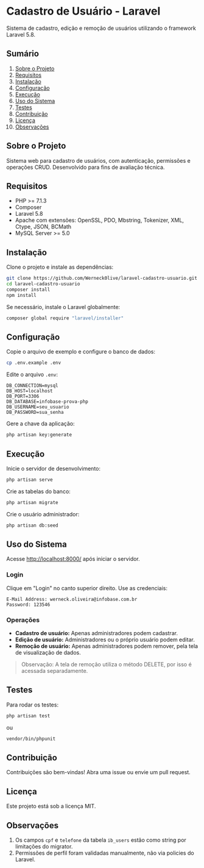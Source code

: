 

# Cadastro de Usuário - Laravel

Sistema de cadastro, edição e remoção de usuários utilizando o framework Laravel 5.8.

## Sumário
1. [Sobre o Projeto](#sobre-o-projeto)
2. [Requisitos](#requisitos)
3. [Instalação](#instalação)
4. [Configuração](#configuração)
5. [Execução](#execução)
6. [Uso do Sistema](#uso-do-sistema)
7. [Testes](#testes)
8. [Contribuição](#contribuição)
9. [Licença](#licença)
10. [Observações](#observações)

## Sobre o Projeto
Sistema web para cadastro de usuários, com autenticação, permissões e operações CRUD. Desenvolvido para fins de avaliação técnica.

## Requisitos
- PHP >= 7.1.3
- Composer
- Laravel 5.8
- Apache com extensões: OpenSSL, PDO, Mbstring, Tokenizer, XML, Ctype, JSON, BCMath
- MySQL Server >= 5.0

## Instalação
Clone o projeto e instale as dependências:

```bash
git clone https://github.com/Werneck0live/laravel-cadastro-usuario.git
cd laravel-cadastro-usuario
composer install
npm install
```

Se necessário, instale o Laravel globalmente:

```bash
composer global require "laravel/installer"
```

## Configuração
Copie o arquivo de exemplo e configure o banco de dados:

```bash
cp .env.example .env
```

Edite o arquivo `.env`:

```env
DB_CONNECTION=mysql
DB_HOST=localhost
DB_PORT=3306
DB_DATABASE=infobase-prova-php
DB_USERNAME=seu_usuario
DB_PASSWORD=sua_senha
```

Gere a chave da aplicação:

```bash
php artisan key:generate
```

## Execução
Inicie o servidor de desenvolvimento:

```bash
php artisan serve
```

Crie as tabelas do banco:

```bash
php artisan migrate
```

Crie o usuário administrador:

```bash
php artisan db:seed
```

## Uso do Sistema
Acesse [http://localhost:8000/](http://localhost:8000/) após iniciar o servidor.

### Login
Clique em "Login" no canto superior direito. Use as credenciais:

```text
E-Mail Address: werneck.oliveira@infobase.com.br
Password: 123546
```

### Operações
- **Cadastro de usuário:** Apenas administradores podem cadastrar.
- **Edição de usuário:** Administradores ou o próprio usuário podem editar.
- **Remoção de usuário:** Apenas administradores podem remover, pela tela de visualização de dados.

> Observação: A tela de remoção utiliza o método DELETE, por isso é acessada separadamente.

## Testes
Para rodar os testes:

```bash
php artisan test
```
ou
```bash
vendor/bin/phpunit
```

## Contribuição
Contribuições são bem-vindas! Abra uma issue ou envie um pull request.

## Licença
Este projeto está sob a licença MIT.

## Observações
1. Os campos `cpf` e `telefone` da tabela `ib_users` estão como string por limitações do migrator.
2. Permissões de perfil foram validadas manualmente, não via policies do Laravel.